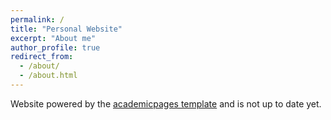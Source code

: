 ```yaml
---
permalink: /
title: "Personal Website"
excerpt: "About me"
author_profile: true
redirect_from: 
  - /about/
  - /about.html
---
```


Website powered by the [academicpages template](https://github.com/academicpages/academicpages.github.io) and is not up to date yet.